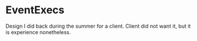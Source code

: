 # EventExecs

Design I did back during the summer for a client. Client did not want it, but it is experience nonetheless.
